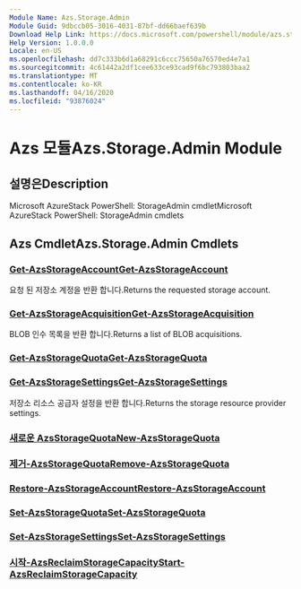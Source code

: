 ```yaml
---
Module Name: Azs.Storage.Admin
Module Guid: 9dbccb05-3016-4031-87bf-dd66baef639b
Download Help Link: https://docs.microsoft.com/powershell/module/azs.storage.admin
Help Version: 1.0.0.0
Locale: en-US
ms.openlocfilehash: dd7c333b6d1a68291c6ccc75650a76570ed4e7a1
ms.sourcegitcommit: 4c61442a2df1cee633ce93cad9f6bc793803baa2
ms.translationtype: MT
ms.contentlocale: ko-KR
ms.lasthandoff: 04/16/2020
ms.locfileid: "93876024"
---
```

# <span data-ttu-id="f7876-101">Azs 모듈</span><span class="sxs-lookup"><span data-stu-id="f7876-101">Azs.Storage.Admin Module</span></span>
## <span data-ttu-id="f7876-102">설명은</span><span class="sxs-lookup"><span data-stu-id="f7876-102">Description</span></span>
<span data-ttu-id="f7876-103">Microsoft AzureStack PowerShell: StorageAdmin cmdlet</span><span class="sxs-lookup"><span data-stu-id="f7876-103">Microsoft AzureStack PowerShell: StorageAdmin cmdlets</span></span>

## <span data-ttu-id="f7876-104">Azs Cmdlet</span><span class="sxs-lookup"><span data-stu-id="f7876-104">Azs.Storage.Admin Cmdlets</span></span>
### [<span data-ttu-id="f7876-105">Get-AzsStorageAccount</span><span class="sxs-lookup"><span data-stu-id="f7876-105">Get-AzsStorageAccount</span></span>](Get-AzsStorageAccount.md)
<span data-ttu-id="f7876-106">요청 된 저장소 계정을 반환 합니다.</span><span class="sxs-lookup"><span data-stu-id="f7876-106">Returns the requested storage account.</span></span>

### [<span data-ttu-id="f7876-107">Get-AzsStorageAcquisition</span><span class="sxs-lookup"><span data-stu-id="f7876-107">Get-AzsStorageAcquisition</span></span>](Get-AzsStorageAcquisition.md)
<span data-ttu-id="f7876-108">BLOB 인수 목록을 반환 합니다.</span><span class="sxs-lookup"><span data-stu-id="f7876-108">Returns a list of BLOB acquisitions.</span></span>

### [<span data-ttu-id="f7876-109">Get-AzsStorageQuota</span><span class="sxs-lookup"><span data-stu-id="f7876-109">Get-AzsStorageQuota</span></span>](Get-AzsStorageQuota.md)


### [<span data-ttu-id="f7876-110">Get-AzsStorageSettings</span><span class="sxs-lookup"><span data-stu-id="f7876-110">Get-AzsStorageSettings</span></span>](Get-AzsStorageSettings.md)
<span data-ttu-id="f7876-111">저장소 리소스 공급자 설정을 반환 합니다.</span><span class="sxs-lookup"><span data-stu-id="f7876-111">Returns the storage resource provider settings.</span></span>

### [<span data-ttu-id="f7876-112">새로운 AzsStorageQuota</span><span class="sxs-lookup"><span data-stu-id="f7876-112">New-AzsStorageQuota</span></span>](New-AzsStorageQuota.md)


### [<span data-ttu-id="f7876-113">제거-AzsStorageQuota</span><span class="sxs-lookup"><span data-stu-id="f7876-113">Remove-AzsStorageQuota</span></span>](Remove-AzsStorageQuota.md)


### [<span data-ttu-id="f7876-114">Restore-AzsStorageAccount</span><span class="sxs-lookup"><span data-stu-id="f7876-114">Restore-AzsStorageAccount</span></span>](Restore-AzsStorageAccount.md)


### [<span data-ttu-id="f7876-115">Set-AzsStorageQuota</span><span class="sxs-lookup"><span data-stu-id="f7876-115">Set-AzsStorageQuota</span></span>](Set-AzsStorageQuota.md)


### [<span data-ttu-id="f7876-116">Set-AzsStorageSettings</span><span class="sxs-lookup"><span data-stu-id="f7876-116">Set-AzsStorageSettings</span></span>](Set-AzsStorageSettings.md)


### [<span data-ttu-id="f7876-117">시작-AzsReclaimStorageCapacity</span><span class="sxs-lookup"><span data-stu-id="f7876-117">Start-AzsReclaimStorageCapacity</span></span>](Start-AzsReclaimStorageCapacity.md)


